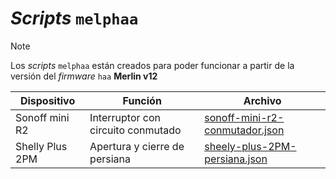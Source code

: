 # _Scripts_ `melphaa`

> [!NOTE]
> Los _scripts_ `melphaa` están creados para poder funcionar a partir de la versión del _firmware_ `haa` **Merlin v12**

|Dispositivo|Función|Archivo|
| --------- | ----- | ----- |
|Sonoff mini R2|Interruptor con circuito conmutado|[sonoff-mini-r2-conmutador.json](https://github.com/OxDAbit/Hello-HAA/blob/main/melphaa/sonoff-mini-r2-conmutador.json)|
|Shelly Plus 2PM|Apertura y cierre de persiana|[sheely-plus-2PM-persiana.json](https://github.com/OxDAbit/Hello-HAA/blob/main/melphaa/sheely-plus-2PM-persiana.json)|
